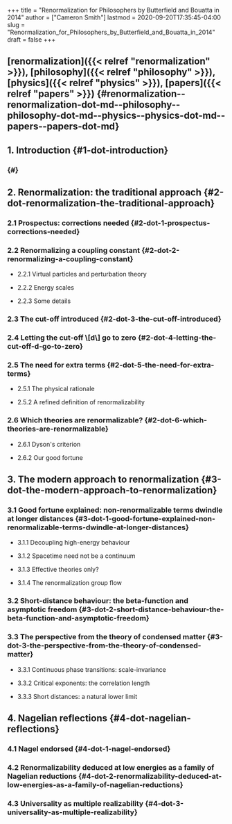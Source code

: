 +++
title = "Renormalization for Philosophers by Butterfield and Bouatta in 2014"
author = ["Cameron Smith"]
lastmod = 2020-09-20T17:35:45-04:00
slug = "Renormalization_for_Philosophers_by_Butterfield_and_Bouatta_in_2014"
draft = false
+++

## [renormalization]({{< relref "renormalization" >}}), [philosophy]({{< relref "philosophy" >}}), [physics]({{< relref "physics" >}}), [papers]({{< relref "papers" >}}) {#renormalization--renormalization-dot-md--philosophy--philosophy-dot-md--physics--physics-dot-md--papers--papers-dot-md}


## 1. Introduction {#1-dot-introduction}


###  {#}


## 2. Renormalization: the traditional approach {#2-dot-renormalization-the-traditional-approach}


### 2.1 Prospectus: corrections needed {#2-dot-1-prospectus-corrections-needed}


### 2.2 Renormalizing a coupling constant {#2-dot-2-renormalizing-a-coupling-constant}

<!--list-separator-->

-  2.2.1 Virtual particles and perturbation theory

<!--list-separator-->

-  2.2.2 Energy scales

<!--list-separator-->

-  2.2.3 Some details


### 2.3 The cut-off introduced {#2-dot-3-the-cut-off-introduced}


### 2.4 Letting the cut-off \\[d\\] go to zero {#2-dot-4-letting-the-cut-off-d-go-to-zero}


### 2.5 The need for extra terms {#2-dot-5-the-need-for-extra-terms}

<!--list-separator-->

-  2.5.1 The physical rationale

<!--list-separator-->

-  2.5.2 A refined definition of renormalizability


### 2.6 Which theories are renormalizable? {#2-dot-6-which-theories-are-renormalizable}

<!--list-separator-->

-  2.6.1 Dyson's criterion

<!--list-separator-->

-  2.6.2 Our good fortune


## 3. The modern approach to renormalization {#3-dot-the-modern-approach-to-renormalization}


### 3.1 Good fortune explained: non-renormalizable terms dwindle at longer distances {#3-dot-1-good-fortune-explained-non-renormalizable-terms-dwindle-at-longer-distances}

<!--list-separator-->

-  3.1.1 Decoupling high-energy behaviour

<!--list-separator-->

-  3.1.2 Spacetime need not be a continuum

<!--list-separator-->

-  3.1.3 Effective theories only?

<!--list-separator-->

-  3.1.4 The renormalization group flow


### 3.2 Short-distance behaviour: the beta-function and asymptotic freedom {#3-dot-2-short-distance-behaviour-the-beta-function-and-asymptotic-freedom}


### 3.3 The perspective from the theory of condensed matter {#3-dot-3-the-perspective-from-the-theory-of-condensed-matter}

<!--list-separator-->

-  3.3.1 Continuous phase transitions: scale-invariance

<!--list-separator-->

-  3.3.2 Critical exponents: the correlation length

<!--list-separator-->

-  3.3.3 Short distances: a natural lower limit


## 4. Nagelian reflections {#4-dot-nagelian-reflections}


### 4.1 Nagel endorsed {#4-dot-1-nagel-endorsed}


### 4.2 Renormalizability deduced at low energies as a family of Nagelian reductions {#4-dot-2-renormalizability-deduced-at-low-energies-as-a-family-of-nagelian-reductions}


### 4.3 Universality as multiple realizability {#4-dot-3-universality-as-multiple-realizability}
